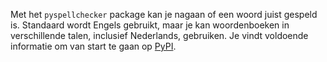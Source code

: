 Met het `pyspellchecker` package kan je nagaan of een woord juist gespeld is.
Standaard wordt Engels gebruikt, maar je kan woordenboeken in verschillende talen, inclusief Nederlands, gebruiken.
Je vindt voldoende informatie om van start te gaan op [PyPI](https://pypi.org/project/pyspellchecker/).
